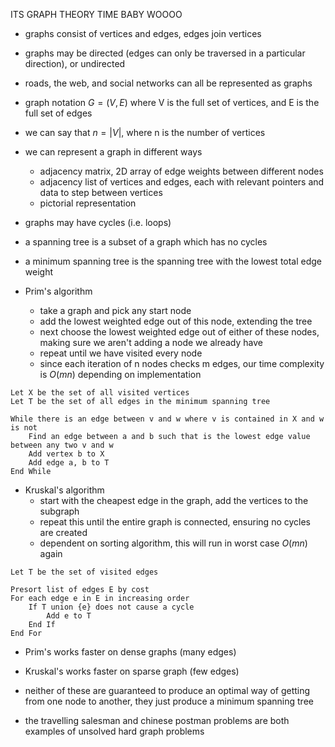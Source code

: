 ITS GRAPH THEORY TIME BABY WOOOO


- graphs consist of vertices and edges, edges join vertices
- graphs may be directed (edges can only be traversed in a particular direction), or undirected
- roads, the web, and social networks can all be represented as graphs
- graph notation $G=(V,E)$ where V is the full set of vertices, and E is the full set of edges
- we can say that $n=|V|$, where n is the number of vertices
- we can represent a graph in different ways
	- adjacency matrix, 2D array of edge weights between different nodes
	- adjacency list of vertices and edges, each with relevant pointers and data to step between vertices
	- pictorial representation
- graphs may have cycles (i.e. loops)
- a spanning tree is a subset of a graph which has no cycles
- a minimum spanning tree is the spanning tree with the lowest total edge weight

- Prim's algorithm
	- take a graph and pick any start node
	- add the lowest weighted edge out of this node, extending the tree
	- next choose the lowest weighted edge out of either of these nodes, making sure we aren't adding a node we already have
	- repeat until we have visited every node
	- since each iteration of n nodes checks m edges, our time complexity is $O(mn)$ depending on implementation
```
Let X be the set of all visited vertices
Let T be the set of all edges in the minimum spanning tree

While there is an edge between v and w where v is contained in X and w is not
	Find an edge between a and b such that is the lowest edge value between any two v and w
	Add vertex b to X
	Add edge a, b to T
End While
```

- Kruskal's algorithm
	- start with the cheapest edge in the graph, add the vertices to the subgraph
	- repeat this until the entire graph is connected, ensuring no cycles are created
	- dependent on sorting algorithm, this will run in worst case $O(mn)$ again
```
Let T be the set of visited edges

Presort list of edges E by cost
For each edge e in E in increasing order
	If T union {e} does not cause a cycle
		Add e to T
	End If
End For
```

- Prim's works faster on dense graphs (many edges)
- Kruskal's works faster on sparse graph (few edges)
- neither of these are guaranteed to produce an optimal way of getting from one node to another, they just produce a minimum spanning tree

- the travelling salesman and chinese postman problems are both examples of unsolved hard graph problems